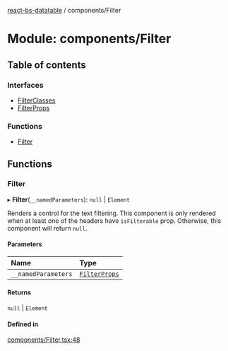 [react-bs-datatable](../README.md) / components/Filter

# Module: components/Filter

## Table of contents

### Interfaces

- [FilterClasses](../interfaces/components_Filter.FilterClasses.md)
- [FilterProps](../interfaces/components_Filter.FilterProps.md)

### Functions

- [Filter](components_Filter.md#filter)

## Functions

### Filter

▸ **Filter**(`__namedParameters`): ``null`` \| `Element`

Renders a control for the text filtering. This component is
only rendered when at least one of the headers have `isFilterable`
prop. Otherwise, this component will return `null`.

#### Parameters

| Name | Type |
| :------ | :------ |
| `__namedParameters` | [`FilterProps`](../interfaces/components_Filter.FilterProps.md) |

#### Returns

``null`` \| `Element`

#### Defined in

[components/Filter.tsx:48](https://github.com/imballinst/react-bs-datatable/blob/4be4269/src/components/Filter.tsx#L48)
